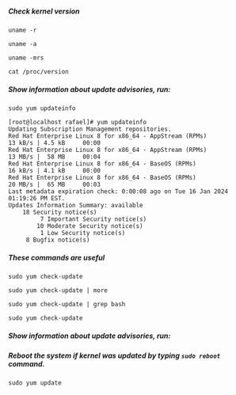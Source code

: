 ##### Check kernel version

```
uname -r

uname -a

uname -mrs

cat /proc/version
```


##### Show information about update advisories, run:

```
sudo yum updateinfo

[root@localhost rafael]# yum updateinfo
Updating Subscription Management repositories.
Red Hat Enterprise Linux 8 for x86_64 - AppStream (RPMs)                             13 kB/s | 4.5 kB     00:00
Red Hat Enterprise Linux 8 for x86_64 - AppStream (RPMs)                             13 MB/s |  58 MB     00:04
Red Hat Enterprise Linux 8 for x86_64 - BaseOS (RPMs)                                16 kB/s | 4.1 kB     00:00
Red Hat Enterprise Linux 8 for x86_64 - BaseOS (RPMs)                                20 MB/s |  65 MB     00:03
Last metadata expiration check: 0:00:08 ago on Tue 16 Jan 2024 01:19:26 PM EST.
Updates Information Summary: available
    18 Security notice(s)
         7 Important Security notice(s)
        10 Moderate Security notice(s)
         1 Low Security notice(s)
     8 Bugfix notice(s)
```


##### These commands are useful

```
sudo yum check-update

sudo yum check-update | more

sudo yum check-update | grep bash

sudo yum check-update
```


##### Show information about update advisories, run:

##### Reboot the system if kernel was updated by typing ```sudo reboot ``` command.

```
sudo yum update

```
